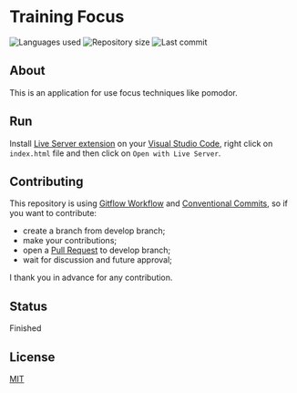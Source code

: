 # Training Focus

![Languages used](https://img.shields.io/github/languages/count/isadfrn/training-focus?style=flat-square)
![Repository size](https://img.shields.io/github/repo-size/isadfrn/training-focus?style=flat-square)
![Last commit](https://img.shields.io/github/last-commit/isadfrn/training-focus?style=flat-square)

## About

This is an application for use focus techniques like pomodor.

## Run

Install [Live Server extension](https://marketplace.visualstudio.com/items?itemName=ritwickdey.LiveServer) on your [Visual Studio Code](https://code.visualstudio.com/), right click on `index.html` file and then click on `Open with Live Server`.

## Contributing

This repository is using [Gitflow Workflow](https://www.atlassian.com/git/tutorials/comparing-workflows/gitflow-workflow) and [Conventional Commits](https://www.conventionalcommits.org/en/v1.0.0/), so if you want to contribute:

- create a branch from develop branch;
- make your contributions;
- open a [Pull Request](https://docs.github.com/en/pull-requests/collaborating-with-pull-requests/proposing-changes-to-your-work-with-pull-requests/creating-a-pull-request) to develop branch;
- wait for discussion and future approval;

I thank you in advance for any contribution.

## Status

Finished

## License

[MIT](./LICENSE)
